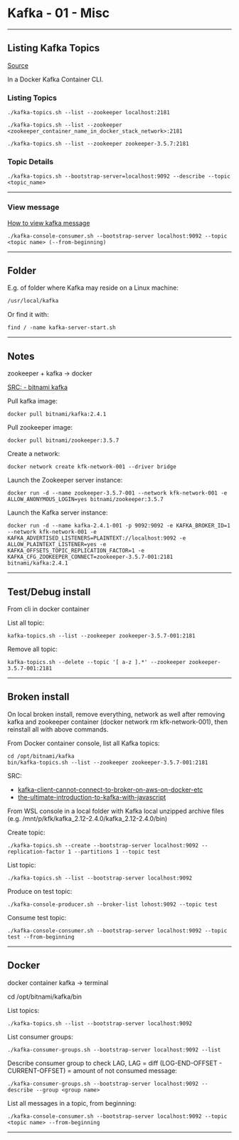 # Kafka - 01 - Misc

---

## Listing Kafka Topics

[Source](https://www.baeldung.com/ops/kafka-list-topics)

In a Docker Kafka Container CLI.

### Listing Topics

```console
./kafka-topics.sh --list --zookeeper localhost:2181

./kafka-topics.sh --list --zookeeper <zookeeper_container_name_in_docker_stack_network>:2181

./kafka-topics.sh --list --zookeeper zookeeper-3.5.7:2181
```

### Topic Details

```console
./kafka-topics.sh --bootstrap-server=localhost:9092 --describe --topic <topic_name>
```

---

### View message

[How to view kafka message](https://stackoverflow.com/questions/44239027/how-to-view-kafka-message)

```console
./kafka-console-consumer.sh --bootstrap-server localhost:9092 --topic <topic name> (--from-beginning)
```

---

## Folder

E.g. of folder where Kafka may reside on a Linux machine:

```txt
/usr/local/kafka
```

Or find it with:

```console
find / -name kafka-server-start.sh
```

---

## Notes

zookeeper + kafka -> docker

[SRC: - bitnami kafka](https://hub.docker.com/r/bitnami/kafka/)

Pull kafka image:

```console
docker pull bitnami/kafka:2.4.1
```

Pull zookeeper image:

```console
docker pull bitnami/zookeeper:3.5.7
```

Create a network:

```console
docker network create kfk-network-001 --driver bridge
```

Launch the Zookeeper server instance:

```console
docker run -d --name zookeeper-3.5.7-001 --network kfk-network-001 -e ALLOW_ANONYMOUS_LOGIN=yes bitnami/zookeeper:3.5.7
```

Launch the Kafka server instance:

```console
docker run -d --name kafka-2.4.1-001 -p 9092:9092 -e KAFKA_BROKER_ID=1 --network kfk-network-001 -e KAFKA_ADVERTISED_LISTENERS=PLAINTEXT://localhost:9092 -e ALLOW_PLAINTEXT_LISTENER=yes -e KAFKA_OFFSETS_TOPIC_REPLICATION_FACTOR=1 -e KAFKA_CFG_ZOOKEEPER_CONNECT=zookeeper-3.5.7-001:2181 bitnami/kafka:2.4.1
```

---

## Test/Debug install

From cli in docker container

List all topic:

```console
kafka-topics.sh --list --zookeeper zookeeper-3.5.7-001:2181
```


Remove all topic:

```console
kafka-topics.sh --delete --topic '[ a-z ].*' --zookeeper zookeeper-3.5.7-001:2181
```

---

## Broken install

On local broken install, remove everything, network as well after removing kafka and zookeeper container (docker network rm kfk-network-001),
then reinstall all with above commands.

From Docker container console, list all Kafka topics:

```console
cd /opt/bitnami/kafka
bin/kafka-topics.sh --list --zookeeper zookeeper-3.5.7-001:2181
```

SRC:

- [kafka-client-cannot-connect-to-broker-on-aws-on-docker-etc](https://www.confluent.io/blog/kafka-client-cannot-connect-to-broker-on-aws-on-docker-etc/)  
- [the-ultimate-introduction-to-kafka-with-javascript](https://soshace.com/the-ultimate-introduction-to-kafka-with-javascript/)

From WSL console in a local folder with Kafka local unzipped archive files (e.g. /mnt/p/kfk/kafka_2.12-2.4.0/kafka_2.12-2.4.0/bin)

Create topic:

```console
./kafka-topics.sh --create --bootstrap-server localhost:9092 --replication-factor 1 --partitions 1 --topic test
```

List topic:

```console
./kafka-topics.sh --list --bootstrap-server localhost:9092
```

Produce on test topic:

```console
./kafka-console-producer.sh --broker-list lohost:9092 --topic test
```

Consume test topic:

```console
./kafka-console-consumer.sh --bootstrap-server localhost:9092 --topic test --from-beginning
```

---

## Docker

docker container kafka -> terminal

cd /opt/bitnami/kafka/bin

List topics:

```console
./kafka-topics.sh --list --bootstrap-server localhost:9092
```

List consumer groups:

```console
./kafka-consumer-groups.sh --bootstrap-server localhost:9092 --list
```

Describe consumer group to check LAG, LAG = diff (LOG-END-OFFSET - CURRENT-OFFSET) = amount of not consumed message:

```console
./kafka-consumer-groups.sh --bootstrap-server localhost:9092 --describe --group <group name>
```

List all messages in a topic, from beginning:

```console
./kafka-console-consumer.sh --bootstrap-server localhost:9092 --topic <topic name> --from-beginning
```

---

